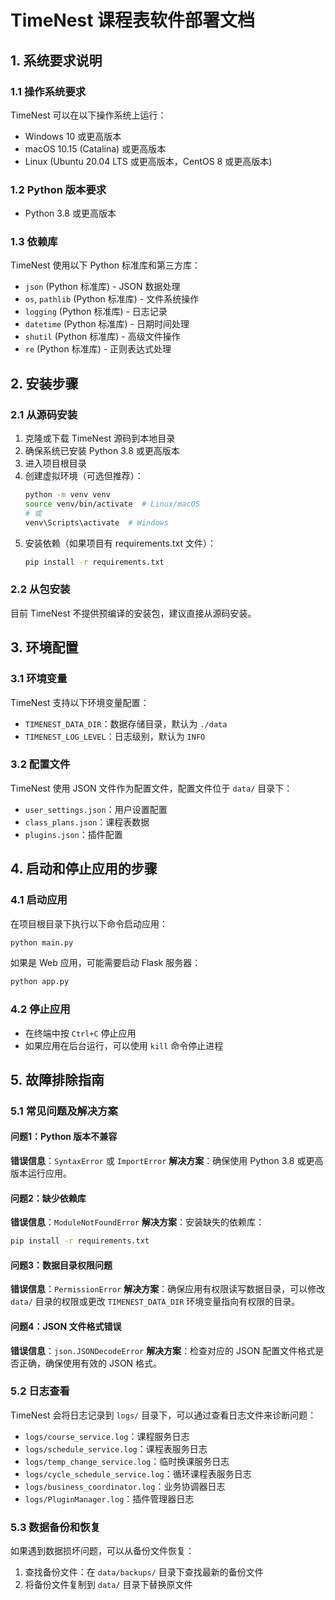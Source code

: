 # TimeNest 课程表软件部署文档

## 1. 系统要求说明

### 1.1 操作系统要求
TimeNest 可以在以下操作系统上运行：
- Windows 10 或更高版本
- macOS 10.15 (Catalina) 或更高版本
- Linux (Ubuntu 20.04 LTS 或更高版本，CentOS 8 或更高版本)

### 1.2 Python 版本要求
- Python 3.8 或更高版本

### 1.3 依赖库
TimeNest 使用以下 Python 标准库和第三方库：
- `json` (Python 标准库) - JSON 数据处理
- `os`, `pathlib` (Python 标准库) - 文件系统操作
- `logging` (Python 标准库) - 日志记录
- `datetime` (Python 标准库) - 日期时间处理
- `shutil` (Python 标准库) - 高级文件操作
- `re` (Python 标准库) - 正则表达式处理

## 2. 安装步骤

### 2.1 从源码安装

1. 克隆或下载 TimeNest 源码到本地目录
2. 确保系统已安装 Python 3.8 或更高版本
3. 进入项目根目录
4. 创建虚拟环境（可选但推荐）：
   ```bash
   python -m venv venv
   source venv/bin/activate  # Linux/macOS
   # 或
   venv\Scripts\activate  # Windows
   ```
5. 安装依赖（如果项目有 requirements.txt 文件）：
   ```bash
   pip install -r requirements.txt
   ```

### 2.2 从包安装

目前 TimeNest 不提供预编译的安装包，建议直接从源码安装。

## 3. 环境配置

### 3.1 环境变量
TimeNest 支持以下环境变量配置：
- `TIMENEST_DATA_DIR`：数据存储目录，默认为 `./data`
- `TIMENEST_LOG_LEVEL`：日志级别，默认为 `INFO`

### 3.2 配置文件
TimeNest 使用 JSON 文件作为配置文件，配置文件位于 `data/` 目录下：
- `user_settings.json`：用户设置配置
- `class_plans.json`：课程表数据
- `plugins.json`：插件配置

## 4. 启动和停止应用的步骤

### 4.1 启动应用
在项目根目录下执行以下命令启动应用：
```bash
python main.py
```

如果是 Web 应用，可能需要启动 Flask 服务器：
```bash
python app.py
```

### 4.2 停止应用
- 在终端中按 `Ctrl+C` 停止应用
- 如果应用在后台运行，可以使用 `kill` 命令停止进程

## 5. 故障排除指南

### 5.1 常见问题及解决方案

#### 问题1：Python 版本不兼容
**错误信息**：`SyntaxError` 或 `ImportError`
**解决方案**：确保使用 Python 3.8 或更高版本运行应用。

#### 问题2：缺少依赖库
**错误信息**：`ModuleNotFoundError`
**解决方案**：安装缺失的依赖库：
```bash
pip install -r requirements.txt
```

#### 问题3：数据目录权限问题
**错误信息**：`PermissionError`
**解决方案**：确保应用有权限读写数据目录，可以修改 `data/` 目录的权限或更改 `TIMENEST_DATA_DIR` 环境变量指向有权限的目录。

#### 问题4：JSON 文件格式错误
**错误信息**：`json.JSONDecodeError`
**解决方案**：检查对应的 JSON 配置文件格式是否正确，确保使用有效的 JSON 格式。

### 5.2 日志查看
TimeNest 会将日志记录到 `logs/` 目录下，可以通过查看日志文件来诊断问题：
- `logs/course_service.log`：课程服务日志
- `logs/schedule_service.log`：课程表服务日志
- `logs/temp_change_service.log`：临时换课服务日志
- `logs/cycle_schedule_service.log`：循环课程表服务日志
- `logs/business_coordinator.log`：业务协调器日志
- `logs/PluginManager.log`：插件管理器日志

### 5.3 数据备份和恢复
如果遇到数据损坏问题，可以从备份文件恢复：
1. 查找备份文件：在 `data/backups/` 目录下查找最新的备份文件
2. 将备份文件复制到 `data/` 目录下替换原文件